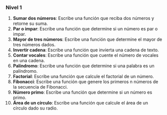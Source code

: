 
### Nivel 1

1. **Sumar dos números**: Escribe una función que reciba dos números y retorne su suma.
2. **Par o impar**: Escribe una función que determine si un número es par o impar.
3. **Mayor de tres números**: Escribe una función que determine el mayor de tres números dados.
4. **Invertir cadena**: Escribe una función que invierta una cadena de texto.
5. **Contar vocales**: Escribe una función que cuente el número de vocales en una cadena.
6. **Palíndromo**: Escribe una función que determine si una palabra es un palíndromo.
7. **Factorial**: Escribe una función que calcule el factorial de un número.
8. **Fibonacci**: Escribe una función que genere los primeros n números de la secuencia de Fibonacci.
9. **Número primo**: Escribe una función que determine si un número es primo.
10. **Área de un círculo**: Escribe una función que calcule el área de un círculo dado su radio.


